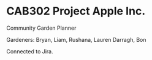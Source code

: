 # CAB302 Project Apple Inc.
Community Garden Planner

Gardeners: Bryan, Liam, Rushana, Lauren Darragh, Bon

Connected to Jira.
